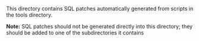 This directory contains SQL patches automatically generated from scripts in the 
tools directory. 

**Note:** SQL patches should not be generated directly into this directory; 
they should be added to one of the subdirectories it contains
